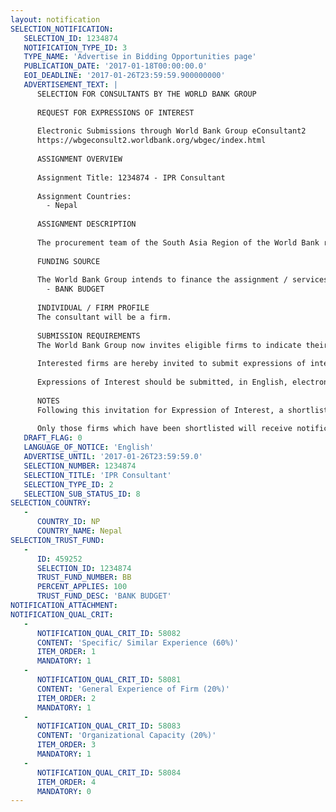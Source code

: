 ```yaml
---
layout: notification
SELECTION_NOTIFICATION: 
   SELECTION_ID: 1234874
   NOTIFICATION_TYPE_ID: 3
   TYPE_NAME: 'Advertise in Bidding Opportunities page'
   PUBLICATION_DATE: '2017-01-18T00:00:00.0'
   EOI_DEADLINE: '2017-01-26T23:59:59.900000000'
   ADVERTISEMENT_TEXT: |
      SELECTION FOR CONSULTANTS BY THE WORLD BANK GROUP
      
      REQUEST FOR EXPRESSIONS OF INTEREST
      
      Electronic Submissions through World Bank Group eConsultant2
      https://wbgeconsult2.worldbank.org/wbgec/index.html
      
      ASSIGNMENT OVERVIEW
      
      Assignment Title: 1234874 - IPR Consultant
      
      Assignment Countries:
        - Nepal
      
      ASSIGNMENT DESCRIPTION
      
      The procurement team of the South Asia Region of the World Bank requires the services to conduct an independent review of the procurement and contracting which have been undertaken in Nepal for the Bank funded projects in the Energy and Rural Transport Sectors.
      
      FUNDING SOURCE
      
      The World Bank Group intends to finance the assignment / services described below under the following:
        - BANK BUDGET
      
      INDIVIDUAL / FIRM PROFILE
      The consultant will be a firm. 
      
      SUBMISSION REQUIREMENTS
      The World Bank Group now invites eligible firms to indicate their interest in providing the services.  Interested firms must provide information indicating that they are qualified to perform the services (brochures, description of similar assignments, experience in similar conditions, availability of appropriate skills among staff, etc. for firms; CV and cover letter for individuals).  Please note that the total size of all attachments should be less than 5MB.  Consultants may associate to enhance their qualifications.
      
      Interested firms are hereby invited to submit expressions of interest.
      
      Expressions of Interest should be submitted, in English, electronically through World Bank Group eConsultant2 (https://wbgeconsult2.worldbank.org/wbgec/index.html)
      
      NOTES
      Following this invitation for Expression of Interest, a shortlist of qualified firms will be formally invited to submit proposals. Shortlisting and selection will be subject to the availability of funding.
      
      Only those firms which have been shortlisted will receive notification. No debrief will be provided to firms which have not been shortlisted.
   DRAFT_FLAG: 0
   LANGUAGE_OF_NOTICE: 'English'
   ADVERTISE_UNTIL: '2017-01-26T23:59:59.0'
   SELECTION_NUMBER: 1234874
   SELECTION_TITLE: 'IPR Consultant'
   SELECTION_TYPE_ID: 2
   SELECTION_SUB_STATUS_ID: 8
SELECTION_COUNTRY: 
   - 
      COUNTRY_ID: NP
      COUNTRY_NAME: Nepal
SELECTION_TRUST_FUND: 
   - 
      ID: 459252
      SELECTION_ID: 1234874
      TRUST_FUND_NUMBER: BB
      PERCENT_APPLIES: 100
      TRUST_FUND_DESC: 'BANK BUDGET'
NOTIFICATION_ATTACHMENT: 
NOTIFICATION_QUAL_CRIT: 
   - 
      NOTIFICATION_QUAL_CRIT_ID: 58082
      CONTENT: 'Specific/ Similar Experience (60%)'
      ITEM_ORDER: 1
      MANDATORY: 1
   - 
      NOTIFICATION_QUAL_CRIT_ID: 58081
      CONTENT: 'General Experience of Firm (20%)'
      ITEM_ORDER: 2
      MANDATORY: 1
   - 
      NOTIFICATION_QUAL_CRIT_ID: 58083
      CONTENT: 'Organizational Capacity (20%)'
      ITEM_ORDER: 3
      MANDATORY: 1
   - 
      NOTIFICATION_QUAL_CRIT_ID: 58084
      ITEM_ORDER: 4
      MANDATORY: 0
---
```

